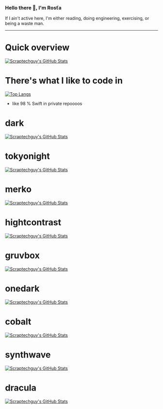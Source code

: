 ### Hello there 👋, I'm Rosťa

If I ain't active here, I'm either reading, doing engineering, exercising, or being a waste man.

_________________________________________________________________

# Quick overview

[![Scraptechguy's GitHub Stats](https://github-readme-stats.vercel.app/api?username=scraptechguy&show_icons=true&theme=radical)](https://github.com/anuraghazra/github-readme-stats)

# There's what I like to code in

[![Top Langs](https://github-readme-stats.vercel.app/api/top-langs/?username=scraptechguy&theme=radical)](https://github.com/anuraghazra/github-readme-stats)

+ like 98 % Swift in private repoooos


# dark

[![Scraptechguy's GitHub Stats](https://github-readme-stats.vercel.app/api?username=scraptechguy&show_icons=true&theme=dark)](https://github.com/anuraghazra/github-readme-stats)

# tokyonight

[![Scraptechguy's GitHub Stats](https://github-readme-stats.vercel.app/api?username=scraptechguy&show_icons=true&theme=tokyonight)](https://github.com/anuraghazra/github-readme-stats)

# merko

[![Scraptechguy's GitHub Stats](https://github-readme-stats.vercel.app/api?username=scraptechguy&show_icons=true&theme=merko)](https://github.com/anuraghazra/github-readme-stats)

# hightcontrast

[![Scraptechguy's GitHub Stats](https://github-readme-stats.vercel.app/api?username=scraptechguy&show_icons=true&theme=hightcontrast)](https://github.com/anuraghazra/github-readme-stats)

# gruvbox

[![Scraptechguy's GitHub Stats](https://github-readme-stats.vercel.app/api?username=scraptechguy&show_icons=true&theme=gruvbox)](https://github.com/anuraghazra/github-readme-stats)

# onedark

[![Scraptechguy's GitHub Stats](https://github-readme-stats.vercel.app/api?username=scraptechguy&show_icons=true&theme=onedark)](https://github.com/anuraghazra/github-readme-stats)

# cobalt

[![Scraptechguy's GitHub Stats](https://github-readme-stats.vercel.app/api?username=scraptechguy&show_icons=true&theme=cobalt)](https://github.com/anuraghazra/github-readme-stats)

# synthwave 

[![Scraptechguy's GitHub Stats](https://github-readme-stats.vercel.app/api?username=scraptechguy&show_icons=true&theme=synthwave)](https://github.com/anuraghazra/github-readme-stats)

# dracula

[![Scraptechguy's GitHub Stats](https://github-readme-stats.vercel.app/api?username=scraptechguy&show_icons=true&theme=dracula)](https://github.com/anuraghazra/github-readme-stats)
